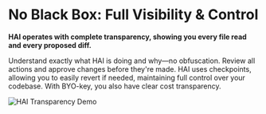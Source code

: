 # No Black Box: Full Visibility & Control

**HAI operates with complete transparency, showing you every file read and every proposed diff.**

Understand exactly what HAI is doing and why—no obfuscation. Review all actions and approve changes before they're made. HAI uses checkpoints, allowing you to easily revert if needed, maintaining full control over your codebase. With BYO-key, you also have clear cost transparency.

![HAI Transparency Demo](https://storage.googleapis.com/cline_public_images/docs/assets/clines-transparency-hifi-5_compress.webp)
